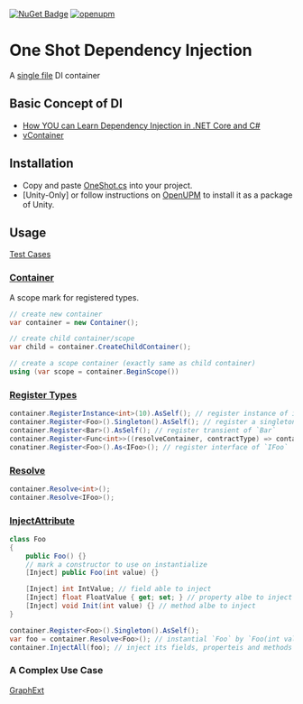 [![NuGet Badge](https://buildstats.info/nuget/OneShot)](https://www.nuget.org/packages/OneShot/)
[![openupm](https://img.shields.io/npm/v/com.quabug.one-shot-injection?label=openupm&registry_uri=https://package.openupm.com)](https://openupm.com/packages/com.quabug.one-shot-injection/)

# One Shot Dependency Injection
A [single file](Packages/com.quabug.one-shot-injection/OneShot.cs) DI container

## Basic Concept of DI
- [How YOU can Learn Dependency Injection in .NET Core and C#](https://softchris.github.io/pages/dotnet-di.html)
- [vContainer](https://vcontainer.hadashikick.jp/about/what-is-di)

## Installation
- Copy and paste [OneShot.cs](Packages/com.quabug.one-shot-injection/OneShot.cs) into your project.
- [Unity-Only] or follow instructions on [OpenUPM](https://openupm.com/packages/com.quabug.one-shot-injection) to install it as a package of Unity.

## Usage
[Test Cases](Test/TestOneShot.cs)

### [Container](Packages/com.quabug.one-shot-injection/OneShot.cs#L9)
A scope mark for registered types.

``` c#
// create new container
var container = new Container();

// create child container/scope
var child = container.CreateChildContainer();

// create a scope container (exactly same as child container)
using (var scope = container.BeginScope())
```

### [Register Types](Packages/com.quabug.one-shot-injection/OneShot.cs#L47)
``` c#
container.RegisterInstance<int>(10).AsSelf(); // register instance of int
container.Register<Foo>().Singleton().AsSelf(); // register a singleton of `Foo`
container.Register<Bar>().AsSelf(); // register transient of `Bar`
container.Register<Func<int>>((resolveContainer, contractType) => container.Resolve<Foo>().GetIntValue).AsSelf(); // register `Func<int>`
conatiner.Register<Foo>().As<IFoo>(); // register interface of `IFoo`
```

### [Resolve](Packages/com.quabug.one-shot-injection/OneShot.cs#L37)
``` c#
container.Resolve<int>();
container.Resolve<IFoo>();
```

### [InjectAttribute](Packages/com.quabug.one-shot-injection/OneShot.cs#L12)
``` c#
class Foo
{
    public Foo() {}
    // mark a constructor to use on instantialize
    [Inject] public Foo(int value) {}

    [Inject] int IntValue; // field able to inject
    [Inject] float FloatValue { get; set; } // property albe to inject
    [Inject] void Init(int value) {} // method albe to inject
}

container.Register<Foo>().Singleton().AsSelf();
var foo = container.Resolve<Foo>(); // instantial `Foo` by `Foo(int value)`
container.InjectAll(foo); // inject its fields, properteis and methods
```

### A Complex Use Case
[GraphExt](https://github.com/quabug/GraphExt/tree/main/Packages/com.quabug.graph-ext/DI)
